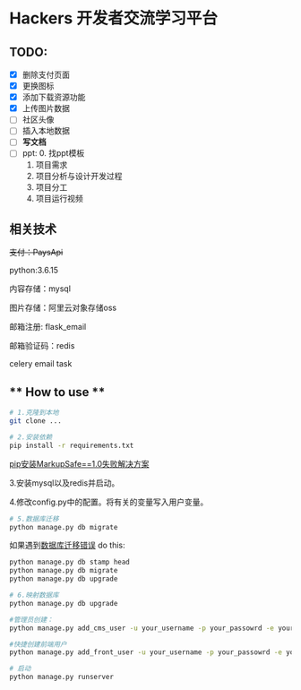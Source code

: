 # Hackers 开发者交流学习平台


## TODO:
- [x] 删除支付页面
- [x] 更换图标
- [x] 添加下载资源功能 
- [x] 上传图片数据
- [ ] 社区头像  
- [ ] 插入本地数据
- [ ] **写文档**
- [ ] ppt:
    0. 找ppt模板
    1. 项目需求
    2. 项目分析与设计开发过程
    3. 项目分工
    4. 项目运行视频





## 相关技术

~~支付：PaysApi~~

python:3.6.15

内容存储：mysql

图片存储：阿里云对象存储oss

邮箱注册: flask_email 

邮箱验证码：redis

celery email task


## ** How to use **
```bash
# 1.克隆到本地
git clone ...

# 2.安装依赖
pip install -r requirements.txt
```
[pip安装MarkupSafe==1.0失败解决方案](https://blog.csdn.net/h106140873/article/details/104794744/)

3.安装mysql以及redis并启动。

4.修改config.py中的配置。将有关的变量写入用户变量。

```bash
# 5.数据库迁移
python manage.py db migrate
```
如果遇到[数据库迁移错误](https://stackoverflow.com/questions/32798937/cant-migrate-or-upgrade-database-with-flask-migrate-alembic)
do this:

```bash
python manage.py db stamp head
python manage.py db migrate
python manage.py db upgrade

```

```bash
# 6.映射数据库
python manage.py db upgrade

#管理员创建：
python manage.py add_cms_user -u your_username -p your_passowrd -e your_email

#快捷创建前端用户
python manage.py add_front_user -u your_username -p your_passowrd -e your_email

# 启动
python manage.py runserver
```